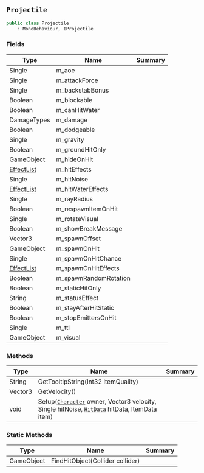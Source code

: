 ## `Projectile`

```csharp
public class Projectile
    : MonoBehaviour, IProjectile
```

### Fields

| Type | Name | Summary | 
| --- | --- | --- | 
| Single | m_aoe |  | 
| Single | m_attackForce |  | 
| Single | m_backstabBonus |  | 
| Boolean | m_blockable |  | 
| Boolean | m_canHitWater |  | 
| DamageTypes | m_damage |  | 
| Boolean | m_dodgeable |  | 
| Single | m_gravity |  | 
| Boolean | m_groundHitOnly |  | 
| GameObject | m_hideOnHit |  | 
| [EffectList](./EffectList.md) | m_hitEffects |  | 
| Single | m_hitNoise |  | 
| [EffectList](./EffectList.md) | m_hitWaterEffects |  | 
| Single | m_rayRadius |  | 
| Boolean | m_respawnItemOnHit |  | 
| Single | m_rotateVisual |  | 
| Boolean | m_showBreakMessage |  | 
| Vector3 | m_spawnOffset |  | 
| GameObject | m_spawnOnHit |  | 
| Single | m_spawnOnHitChance |  | 
| [EffectList](./EffectList.md) | m_spawnOnHitEffects |  | 
| Boolean | m_spawnRandomRotation |  | 
| Boolean | m_staticHitOnly |  | 
| String | m_statusEffect |  | 
| Boolean | m_stayAfterHitStatic |  | 
| Boolean | m_stopEmittersOnHit |  | 
| Single | m_ttl |  | 
| GameObject | m_visual |  | 


### Methods

| Type | Name | Summary | 
| --- | --- | --- | 
| String | GetTooltipString(Int32 itemQuality) |  | 
| Vector3 | GetVelocity() |  | 
| void | Setup([`Character`](./Character.md) owner, Vector3 velocity, Single hitNoise, [`HitData`](./HitData.md) hitData, ItemData item) |  | 


### Static Methods

| Type | Name | Summary | 
| --- | --- | --- | 
| GameObject | FindHitObject(Collider collider) |  | 


